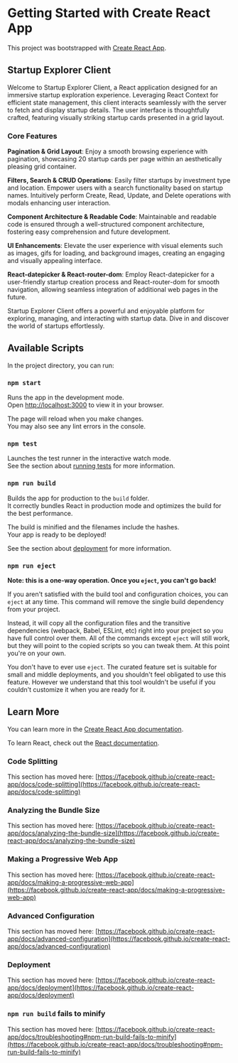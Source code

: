# Getting Started with Create React App

This project was bootstrapped with [Create React App](https://github.com/facebook/create-react-app).

## Startup Explorer Client

Welcome to Startup Explorer Client, a React application designed for an immersive startup exploration experience. 
Leveraging React Context for efficient state management, this client interacts seamlessly with the server to fetch and display startup details. 
The user interface is thoughtfully crafted, featuring visually striking startup cards presented in a grid layout.

### Core Features
 **Pagination & Grid Layout**: Enjoy a smooth browsing experience with pagination, showcasing 20 startup cards per page within an aesthetically pleasing grid container.

 **Filters, Search & CRUD Operations**: Easily filter startups by investment type and location. Empower users with a search functionality based on startup names. Intuitively perform Create, Read, Update, and Delete operations with modals enhancing user interaction.

**Component Architecture & Readable Code**: Maintainable and readable code is ensured through a well-structured component architecture, fostering easy comprehension and future development.

**UI Enhancements**: Elevate the user experience with visual elements such as images, gifs for loading, and background images, creating an engaging and visually appealing interface.

**React-datepicker & React-router-dom**: Employ React-datepicker for a user-friendly startup creation process and React-router-dom for smooth navigation, allowing seamless integration of additional web pages in the future.

Startup Explorer Client offers a powerful and enjoyable platform for exploring, managing, and interacting with startup data. Dive in and discover the world of startups effortlessly.

## Available Scripts

In the project directory, you can run:

### `npm start`

Runs the app in the development mode.\
Open [http://localhost:3000](http://localhost:3000) to view it in your browser.

The page will reload when you make changes.\
You may also see any lint errors in the console.

### `npm test`

Launches the test runner in the interactive watch mode.\
See the section about [running tests](https://facebook.github.io/create-react-app/docs/running-tests) for more information.

### `npm run build`

Builds the app for production to the `build` folder.\
It correctly bundles React in production mode and optimizes the build for the best performance.

The build is minified and the filenames include the hashes.\
Your app is ready to be deployed!

See the section about [deployment](https://facebook.github.io/create-react-app/docs/deployment) for more information.

### `npm run eject`

**Note: this is a one-way operation. Once you `eject`, you can't go back!**

If you aren't satisfied with the build tool and configuration choices, you can `eject` at any time. This command will remove the single build dependency from your project.

Instead, it will copy all the configuration files and the transitive dependencies (webpack, Babel, ESLint, etc) right into your project so you have full control over them. All of the commands except `eject` will still work, but they will point to the copied scripts so you can tweak them. At this point you're on your own.

You don't have to ever use `eject`. The curated feature set is suitable for small and middle deployments, and you shouldn't feel obligated to use this feature. However we understand that this tool wouldn't be useful if you couldn't customize it when you are ready for it.

## Learn More

You can learn more in the [Create React App documentation](https://facebook.github.io/create-react-app/docs/getting-started).

To learn React, check out the [React documentation](https://reactjs.org/).

### Code Splitting

This section has moved here: [https://facebook.github.io/create-react-app/docs/code-splitting](https://facebook.github.io/create-react-app/docs/code-splitting)

### Analyzing the Bundle Size

This section has moved here: [https://facebook.github.io/create-react-app/docs/analyzing-the-bundle-size](https://facebook.github.io/create-react-app/docs/analyzing-the-bundle-size)

### Making a Progressive Web App

This section has moved here: [https://facebook.github.io/create-react-app/docs/making-a-progressive-web-app](https://facebook.github.io/create-react-app/docs/making-a-progressive-web-app)

### Advanced Configuration

This section has moved here: [https://facebook.github.io/create-react-app/docs/advanced-configuration](https://facebook.github.io/create-react-app/docs/advanced-configuration)

### Deployment

This section has moved here: [https://facebook.github.io/create-react-app/docs/deployment](https://facebook.github.io/create-react-app/docs/deployment)

### `npm run build` fails to minify

This section has moved here: [https://facebook.github.io/create-react-app/docs/troubleshooting#npm-run-build-fails-to-minify](https://facebook.github.io/create-react-app/docs/troubleshooting#npm-run-build-fails-to-minify)
